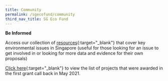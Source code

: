 ```yaml
---
title: Community
permalink: /sgecofund/community
third_nav_title: SG Eco Fund
---
```


**Be Informed**

Access our collection of [resources](/resources/){:target="_blank"} that cover key environmental issues in Singapore (useful for those looking for an issue to get involved in or looking for more data and evidence for their own proposals)

[Click here](/resources/awarded-projects.pdf){:target="_blank"} to view the list of projects that were awarded in the first grant call back in May 2021.

<!-- View the SG Eco Fund [Press Release]() -->

<!-- 
**Be Inspired**

Stories of grantees to inspire potential applicants

People – stories of people behind the projects

Project – stories about the progress made by grantees

Potential grantee features as of now:

Engineering Good

Farmily

Rachel Lee

**Be Involved**

A platform where interested parties can indicate their interest and be matched with other potential applicants or existing grantees in our network

Want to become an Eco-Warrior and join the ranks of growing community of do-gooders? Join our mailing list by filling up this form to get updates on events and find opportunities to collaborate with other like-minded individuals: \&lt;FORM LINK\&gt; -->
